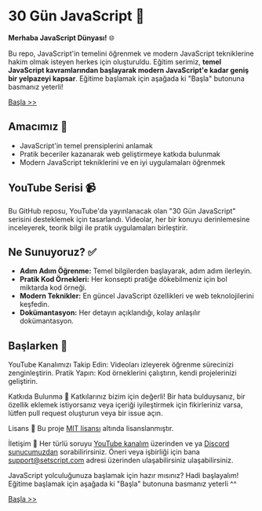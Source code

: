 # 30 Gün JavaScript 🚀

**Merhaba JavaScript Dünyası!** 🌐

Bu repo, JavaScript'in temelini öğrenmek ve modern JavaScript tekniklerine hakim olmak isteyen herkes için oluşturuldu. Eğitim serimiz, **temel JavaScript kavramlarından başlayarak modern JavaScript'e kadar geniş bir yelpazeyi kapsar**.
Eğitime başlamak için aşağada ki "Başla" butonuna basmanız yeterli!

[Başla >>](./günler/gün-1/gun-1.md)

## Amacımız 🌟

- JavaScript'in temel prensiplerini anlamak
- Pratik beceriler kazanarak web geliştirmeye katkıda bulunmak
- Modern JavaScript tekniklerini ve en iyi uygulamaları öğrenmek

## YouTube Serisi 📹

Bu GitHub reposu, YouTube'da yayınlanacak olan "30 Gün JavaScript" serisini desteklemek için tasarlandı. Videolar, her bir konuyu derinlemesine inceleyerek, teorik bilgi ile pratik uygulamaları birleştirir. 

## Ne Sunuyoruz? ✅

- **Adım Adım Öğrenme:** Temel bilgilerden başlayarak, adım adım ilerleyin.
- **Pratik Kod Örnekleri:** Her konsepti pratiğe dökebilmeniz için bol miktarda kod örneği.
- **Modern Teknikler:** En güncel JavaScript özellikleri ve web teknolojilerini keşfedin.
- **Dokümantasyon:** Her detayın açıklandığı, kolay anlaşılır dokümantasyon.

## Başlarken 🎉


YouTube Kanalımızı Takip Edin: Videoları izleyerek öğrenme sürecinizi zenginleştirin.
Pratik Yapın: Kod örneklerini çalıştırın, kendi projelerinizi geliştirin.

Katkıda Bulunma 🤝
Katkılarınız bizim için değerli! Bir hata bulduysanız, bir özellik eklemek istiyorsanız veya içeriği iyileştirmek için fikirleriniz varsa, lütfen pull request oluşturun veya bir issue açın.

Lisans 📜
Bu proje [MIT lisansı](LICENSE.md) altında lisanslanmıştır.

İletişim 📧
Her türlü soruyu [YouTube kanalım](https://www.youtube.com/@parsher_) üzerinden ve ya [Discord sunucumuzdan](https://discord.gg/9jtAckEQZC) sorabilirirsiniz.
Öneri veya işbirliği için bana support@setscript.com adresi üzerinden ulaşabilirsiniz ulaşabilirsiniz.

JavaScript yolculuğunuza başlamak için hazır mısınız? Hadi başlayalım!
Eğitime başlamak için aşağada ki "Başla" butonuna basmanız yeterli ^^

[Başla >>](./günler/gün-1/gun-1.md)
